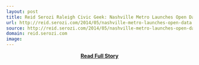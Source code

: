 ```yaml
---
layout: post
title: Reid Serozi Raleigh Civic Geek: Nashville Metro Launches Open Data Portal
url: http://reid.serozi.com/2014/05/nashville-metro-launches-open-data.html
source: http://reid.serozi.com/2014/05/nashville-metro-launches-open-data.html
domain: reid.serozi.com
image: 
---
```


<p></p>
<center><p><a href="http://reid.serozi.com/2014/05/nashville-metro-launches-open-data.html" style='padding:25px; font-sze:18px; font-weight: bold;'>Read Full Story</a></p></center>
